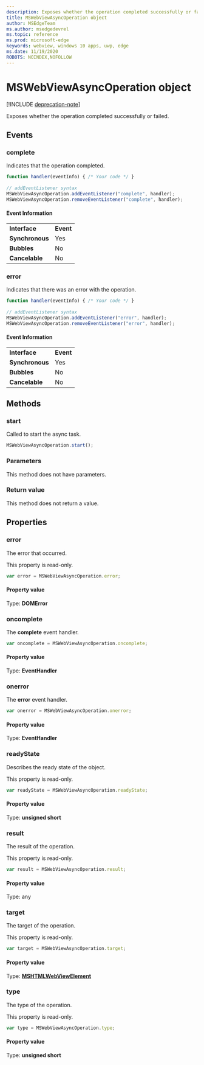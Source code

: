 ```yaml
---
description: Exposes whether the operation completed successfully or failed
title: MSWebViewAsyncOperation object
author: MSEdgeTeam
ms.author: msedgedevrel
ms.topic: reference
ms.prod: microsoft-edge
keywords: webview, windows 10 apps, uwp, edge
ms.date: 11/19/2020
ROBOTS: NOINDEX,NOFOLLOW
---
```

# MSWebViewAsyncOperation object  

[!INCLUDE [deprecation-note](../includes/deprecation-note.md)]  

Exposes whether the operation completed successfully or failed.  

## Events  

### complete  

Indicates that the operation completed.  

```javascript
function handler(eventInfo) { /* Your code */ }
 
// addEventListener syntax
MSWebViewAsyncOperation.addEventListener("complete", handler);
MSWebViewAsyncOperation.removeEventListener("complete", handler);
```  

#### Event Information  

|  |  |  
|:--- |:--- |  
| **Interface** | **Event** |  
| **Synchronous** |Yes |  
| **Bubbles** |No |   
| **Cancelable** |No |  

### error  

Indicates that there was an error with the operation.  

```javascript
function handler(eventInfo) { /* Your code */ }
 
// addEventListener syntax
MSWebViewAsyncOperation.addEventListener("error", handler);
MSWebViewAsyncOperation.removeEventListener("error", handler);
```  

#### Event Information  

|  |  |  
|:--- |:--- |  
| **Interface** | **Event** |  
| **Synchronous** | Yes |  
| **Bubbles** | No |  
| **Cancelable** | No |  

## Methods  

### start  

Called to start the async task.  

```javascript
MSWebViewAsyncOperation.start();
```  

### Parameters  

This method does not have parameters.  

### Return value  

This method does not return a value.  

## Properties  

### error  

The error that occurred.  

This property is read-only.  

```javascript
var error = MSWebViewAsyncOperation.error;
```  

#### Property value  

Type: **DOMError**  

### oncomplete  

The **complete** event handler.  

```javascript
var oncomplete = MSWebViewAsyncOperation.oncomplete;
```  

#### Property value  

Type: **EventHandler**  

### onerror  

The **error** event handler.  

```javascript
var onerror = MSWebViewAsyncOperation.onerror;
```  

#### Property value  

Type: **EventHandler**  

### readyState  

Describes the ready state of the object.  

This property is read-only.  

```javascript
var readyState = MSWebViewAsyncOperation.readyState;
```  

#### Property value  

Type: **unsigned short**  

### result  

The result of the operation.  

This property is read-only.  

```javascript
var result = MSWebViewAsyncOperation.result;
```  

#### Property value  

Type: any  

### target  

The target of the operation.  

This property is read-only.  

```javascript
var target = MSWebViewAsyncOperation.target;
```  

#### Property value  

Type: [**MSHTMLWebViewElement**](../webview.md)  

### type  

The type of the operation.  

This property is read-only.  

```javascript
var type = MSWebViewAsyncOperation.type;
```  

#### Property value  

Type: **unsigned short**  
